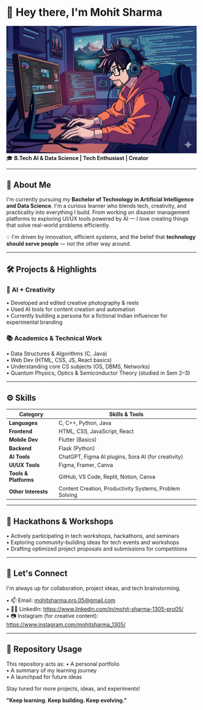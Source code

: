 # 👋 Hey there, I'm Mohit Sharma
![Avatar](avatar_img1.png)
🎓 **B.Tech AI & Data Science | Tech Enthusiast | Creator**

---

## 🧠 About Me
I'm currently pursuing my **Bachelor of Technology in Artificial Intelligence and Data Science**. I'm a curious learner who blends tech, creativity, and practicality into everything I build. From working on disaster management platforms to exploring UI/UX tools powered by AI — I love creating things that solve real-world problems efficiently.

💡 I'm driven by innovation, efficient systems, and the belief that **technology should serve people** — not the other way around.

---

## 🛠️ Projects & Highlights

### 📸 AI + Creativity
• Developed and edited creative photography & reels  
• Used AI tools for content creation and automation  
• Currently building a persona for a fictional Indian influencer for experimental branding  

### 📚 Academics & Technical Work
• Data Structures & Algorithms (C, Java)  
• Web Dev (HTML, CSS, JS, React basics)  
• Understanding core CS subjects (OS, DBMS, Networks)  
• Quantum Physics, Optics & Semiconductor Theory (studied in Sem 2–3)  

---

## ⚙️ Skills

| Category | Skills & Tools |
|----------|----------------|
| **Languages** | C, C++, Python, Java |
| **Frontend** | HTML, CSS, JavaScript, React |
| **Mobile Dev** | Flutter (Basics) |
| **Backend** | Flask (Python) |
| **AI Tools** | ChatGPT, Figma AI plugins, Sora AI (for creativity) |
| **UI/UX Tools** | Figma, Framer, Canva |
| **Tools & Platforms** | GitHub, VS Code, Replit, Notion, Canva |
| **Other Interests** | Content Creation, Productivity Systems, Problem Solving |

---

## 📢 Hackathons & Workshops
• Actively participating in tech workshops, hackathons, and seminars  
• Exploring community-building ideas for tech events and workshops  
• Drafting optimized project proposals and submissions for competitions  

---

## 💬 Let's Connect
I'm always up for collaboration, project ideas, and tech brainstorming.

• 📫 Email: mohitsharma.pro.05@gmail.com  
• 🧑‍💻 LinkedIn: https://www.linkedin.com/in/mohit-sharma-1305-pro05/  
• 📷 Instagram (for creative content): https://www.instagram.com/mohitsharma_1305/  

---

## 📁 Repository Usage
This repository acts as:
• A personal portfolio  
• A summary of my learning journey  
• A launchpad for future ideas  

Stay tuned for more projects, ideas, and experiments!

**"Keep learning. Keep building. Keep evolving."**
